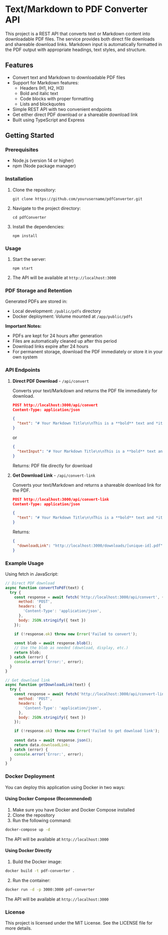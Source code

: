 # Text/Markdown to PDF Converter API

This project is a REST API that converts text or Markdown content into downloadable PDF files. The service provides both direct file downloads and shareable download links. Markdown input is automatically formatted in the PDF output with appropriate headings, text styles, and structure.

## Features

- Convert text and Markdown to downloadable PDF files
- Support for Markdown features:
  - Headers (H1, H2, H3)
  - Bold and italic text
  - Code blocks with proper formatting
  - Lists and blockquotes
- Simple REST API with two convenient endpoints
- Get either direct PDF download or a shareable download link
- Built using TypeScript and Express

## Getting Started

### Prerequisites

- Node.js (version 14 or higher)
- npm (Node package manager)

### Installation

1. Clone the repository:

   ```
   git clone https://github.com/yourusername/pdfConverter.git
   ```

2. Navigate to the project directory:

   ```
   cd pdfConverter
   ```

3. Install the dependencies:

   ```
   npm install
   ```

### Usage

1. Start the server:

   ```
   npm start
   ```

2. The API will be available at `http://localhost:3000`

### PDF Storage and Retention

Generated PDFs are stored in:
- Local development: `/public/pdfs` directory
- Docker deployment: Volume mounted at `/app/public/pdfs`

**Important Notes:**
- PDFs are kept for 24 hours after generation
- Files are automatically cleaned up after this period
- Download links expire after 24 hours
- For permanent storage, download the PDF immediately or store it in your own system

### API Endpoints

1. **Direct PDF Download** - `/api/convert`
   
   Converts your text/Markdown and returns the PDF file immediately for download.

   ```json
   POST http://localhost:3000/api/convert
   Content-Type: application/json
   
   {
     "text": "# Your Markdown Title\n\nThis is a **bold** text and *italic* text.\n\n## Subtitle\n\nRegular paragraph text."
   }
   ```
   or
   ```json
   {
     "textInput": "# Your Markdown Title\n\nThis is a **bold** text and *italic* text."
   }
   ```
   Returns: PDF file directly for download

2. **Get Download Link** - `/api/convert-link`
   
   Converts your text/Markdown and returns a shareable download link for the PDF.

   ```json
   POST http://localhost:3000/api/convert-link
   Content-Type: application/json
   
   {
     "text": "# Your Markdown Title\n\nThis is a **bold** text and *italic* text."
   }
   ```
   Returns:
   ```json
   {
     "downloadLink": "http://localhost:3000/downloads/[unique-id].pdf"
   }
   ```

### Example Usage

Using fetch in JavaScript:
```javascript
// Direct PDF download
async function convertToPdf(text) {
  try {
    const response = await fetch('http://localhost:3000/api/convert', {
      method: 'POST',
      headers: {
        'Content-Type': 'application/json',
      },
      body: JSON.stringify({ text })
    });

    if (!response.ok) throw new Error('Failed to convert');
    
    const blob = await response.blob();
    // Use the blob as needed (download, display, etc.)
    return blob;
  } catch (error) {
    console.error('Error:', error);
  }
}

// Get download link
async function getDownloadLink(text) {
  try {
    const response = await fetch('http://localhost:3000/api/convert-link', {
      method: 'POST',
      headers: {
        'Content-Type': 'application/json',
      },
      body: JSON.stringify({ text })
    });

    if (!response.ok) throw new Error('Failed to get download link');
    
    const data = await response.json();
    return data.downloadLink;
  } catch (error) {
    console.error('Error:', error);
  }
}
```

### Docker Deployment

You can deploy this application using Docker in two ways:

#### Using Docker Compose (Recommended)

1. Make sure you have Docker and Docker Compose installed
2. Clone the repository
3. Run the following command:

```bash
docker-compose up -d
```

The API will be available at `http://localhost:3000`

#### Using Docker Directly

1. Build the Docker image:

```bash
docker build -t pdf-converter .
```

2. Run the container:

```bash
docker run -d -p 3000:3000 pdf-converter
```

The API will be available at `http://localhost:3000`

### License

This project is licensed under the MIT License. See the LICENSE file for more details.
